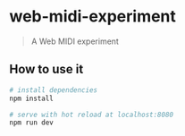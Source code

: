 # web-midi-experiment

> A Web MIDI experiment

## How to use it

``` bash
# install dependencies
npm install

# serve with hot reload at localhost:8080
npm run dev
```
